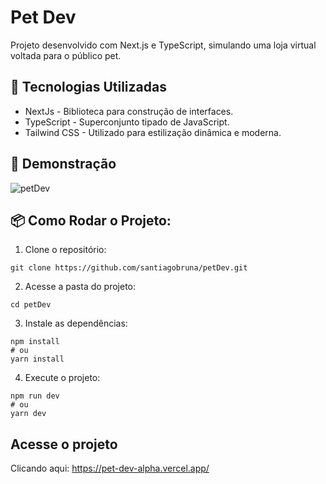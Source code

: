# Pet Dev
Projeto desenvolvido com Next.js e TypeScript, simulando uma loja virtual voltada para o público pet. 

## 🚀 Tecnologias Utilizadas
- NextJs - Biblioteca para construção de interfaces.
- TypeScript - Superconjunto tipado de JavaScript.
- Tailwind CSS -  Utilizado para estilização dinâmica e moderna.

## 📸 Demonstração
![petDev](https://github.com/user-attachments/assets/f30fe04b-c619-4002-a362-5363118557b8)


## 📦 Como Rodar o Projeto:

1. Clone o repositório:
``` 
git clone https://github.com/santiagobruna/petDev.git

````
2. Acesse a pasta do projeto:
``` 
cd petDev

````
3. Instale as dependências:
``` 
npm install
# ou
yarn install

````
4. Execute o projeto:
``` 
npm run dev
# ou
yarn dev

````
## Acesse o projeto
Clicando aqui: https://pet-dev-alpha.vercel.app/
